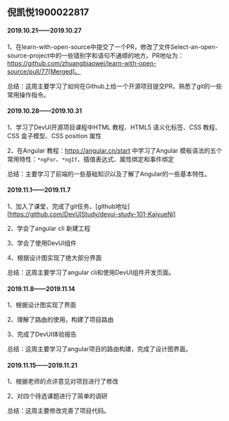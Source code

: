 ## 倪凯悦1900022817

#### 2019.10.21——2019.10.27

1、在learn-with-open-source中提交了一个PR，修改了文件Select-an-open-source-project中的一些错别字和语句不通顺的地方。PR地址为：https://github.com/zhuangbiaowei/learn-with-open-source/pull/77[Merged]。

总结：这周主要学习了如何在Github上给一个开源项目提交PR，熟悉了git的一些常用操作指令。

#### 2019.10.28——2019.10.31

1、学习了DevUI开源项目课程中HTML 教程、HTML5 语义化标签、CSS 教程、CSS 盒子模型、CSS position 属性

2、在Angular 教程：https://angular.cn/start 中学习了Angular 模板语法的五个常用特性：`*ngFor`、`*ngIf`、插值表达式、属性绑定和事件绑定

总结：主要学习了前端的一些基础知识以及了解了Angular的一些基本特性。

#### 2019.11.1——2019.11.7

1、加入了课堂，完成了git任务，[github地址][https://github.com/DevUIStudy/devui-study-101-KaiyueNi]

2、学会了angular cli 新建工程

3、学会了使用DevUI组件

4、根据设计图实现了绝大部分界面

总结：这周主要学习了angular cli和使用DevUI组件开发页面。

#### 2019.11.8——2019.11.14

1、根据设计图实现了界面

2、理解了路由的使用，构建了项目路由

3、完成了DevUI体验报告

总结：这周主要学习了angular项目的路由构建，完成了设计图界面。

#### 2019.11.15——2019.11.21

1、根据老师的点评意见对项目进行了修改

2、对四个待选课题进行了简单的调研

总结：这周主要修改完善了项目代码。